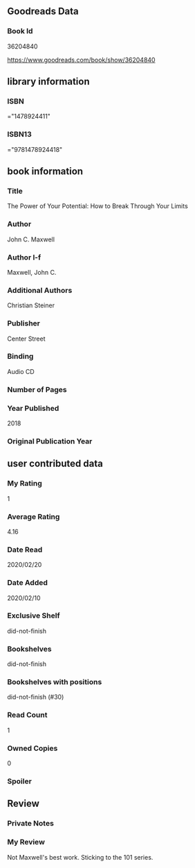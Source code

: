 <!-- This template shows how to bulk convert all columns of data into one markdown file -->
<!-- caveat: KeyError if there's a mismatch. Empty values output nothing -->

## Goodreads Data

### Book Id 

36204840

https://www.goodreads.com/book/show/36204840

## library information

### ISBN 
="1478924411"

### ISBN13 
="9781478924418"

## book information

### Title
The Power of Your Potential: How to Break Through Your Limits

### Author 
John C. Maxwell

### Author l-f 
Maxwell, John C.

### Additional Authors
Christian Steiner

### Publisher 
Center Street

### Binding
Audio CD

### Number of Pages


### Year Published
2018

### Original Publication Year 


## user contributed data

### My Rating
1

### Average Rating
4.16

### Date Read
2020/02/20

### Date Added
2020/02/10

### Exclusive Shelf
did-not-finish

### Bookshelves
did-not-finish

### Bookshelves with positions
did-not-finish (#30)

### Read Count
1

### Owned Copies
0

### Spoiler 


## Review

### Private Notes


### My Review
Not Maxwell's best work. Sticking to the 101 series.